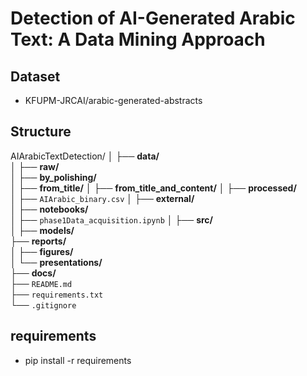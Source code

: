 #  Detection of AI-Generated Arabic Text: A Data Mining Approach

## Dataset
- KFUPM-JRCAI/arabic-generated-abstracts 

## Structure
AIArabicTextDetection/
│
├── **data/**  
│   ├── **raw/**    
│       ├── **by_polishing/**      
│       ├── **from_title/**
│       ├── **from_title_and_content/**
│   ├── **processed/**  
│       ├── `AIArabic_binary.csv` 
│   ├── **external/**     
│
├── **notebooks/**   
│   ├── `phase1Data_acquisition.ipynb` 
│
├── **src/**                
│
├── **models/**              
├── **reports/**           
│   ├── **figures/**      
│   └── **presentations/**   
├── **docs/**              
├── `README.md`           
├── `requirements.txt`     
└── `.gitignore`           

## requirements
- pip install -r requirements
